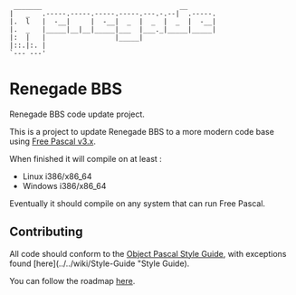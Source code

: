      _______                                  __
    |   _   .-----.-----.-----.-----.---.-.--|  .-----.
    |.  l   |  -__|     |  -__|  _  |  _  |  _  |  -__|
    |.  _   |_____|__|__|_____|___  |___._|_____|_____|
    |:  |   |                 |_____|
    |::.|:. |
    `--- ---'

# Renegade BBS

Renegade BBS code update project.

This is a project to update Renegade BBS to a more modern code base using [Free Pascal v3.x](http://freepascal.org/ "Free Pascal").

When finished it will compile on at least :
* Linux i386/x86_64
* Windows i386/x86_64

Eventually it should compile on any system that can run Free Pascal.

## Contributing

All code should conform to the [Object Pascal Style Guide](http://edn.embarcadero.com/article/10280 "Object Pascal Style Guide"), with exceptions found [here](../../wiki/Style-Guide "Style Guide).

You can follow the roadmap [here](../../wiki/Roadmap "Roadmap").
